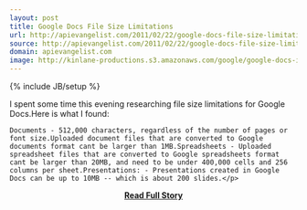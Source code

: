 ```yaml
---
layout: post
title: Google Docs File Size Limitations
url: http://apievangelist.com/2011/02/22/google-docs-file-size-limitations/
source: http://apievangelist.com/2011/02/22/google-docs-file-size-limitations/
domain: apievangelist.com
image: http://kinlane-productions.s3.amazonaws.com/google/google-docs-icon.jpg
---
```

{% include JB/setup %}<p>I spent some time this evening researching file size limitations for Google Docs.Here is what I found:

	Documents - 512,000 characters, regardless of the number of pages or font size.Uploaded document files that are converted to Google documents format cant be larger than 1MB.Spreadsheets - Uploaded spreadsheet files that are converted to Google spreadsheets format cant be larger than 20MB, and need to be under 400,000 cells and 256 columns per sheet.Presentations: - Presentations created in Google Docs can be up to 10MB -- which is about 200 slides.</p>
<center><p><a href="http://apievangelist.com/2011/02/22/google-docs-file-size-limitations/" style='padding:25px; font-sze:18px; font-weight: bold;'>Read Full Story</a></p></center>
